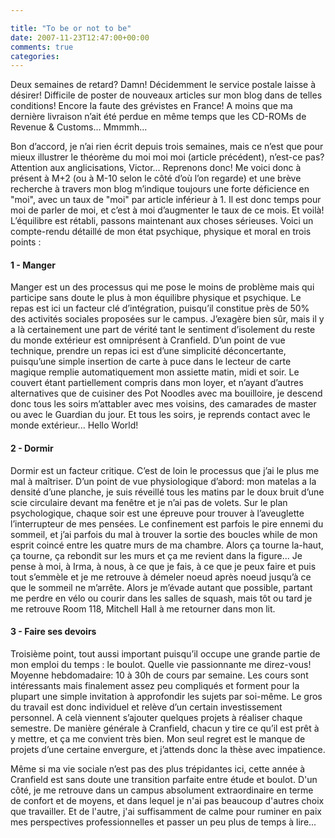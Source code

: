 ```yaml
---

title: "To be or not to be"
date: 2007-11-23T12:47:00+00:00
comments: true
categories: 
---
```


 Deux semaines de retard? Damn! Décidemment le service postale laisse à désirer! Difficile de poster de nouveaux articles sur mon blog dans de telles conditions! Encore la faute des grévistes en France! A moins que ma dernière livraison n’ait été perdue en même temps que les CD-ROMs de Revenue & Customs... Mmmmh...

 Bon d’accord, je n’ai rien écrit depuis trois semaines, mais ce n’est que pour mieux illustrer le théorème du moi moi moi (article précédent), n’est-ce pas? Attention aux anglicisations, Victor... Reprenons donc! Me voici donc à présent à M+2 (ou à M-10 selon le côté d’où l’on regarde) et une brève recherche à travers mon blog m’indique toujours une forte déficience en "moi", avec un taux de "moi" par article inférieur à 1. Il est donc temps pour moi de parler de moi, et c’est à moi d’augmenter le taux de ce mois. Et voilà! L’équilibre est rétabli, passons maintenant aux choses sérieuses. Voici un compte-rendu détaillé de mon état psychique, physique et moral en trois points :

 #### 1 - Manger

 Manger est un des processus qui me pose le moins de problème mais qui participe sans doute le plus à mon équilibre physique et psychique. Le repas est ici un facteur clé d’intégration, puisqu’il constitue près de 50% des activités sociales proposées sur le campus. J’exagère bien sûr, mais il y a là certainement une part de vérité tant le sentiment d’isolement du reste du monde extérieur est omniprésent à Cranfield. D’un point de vue technique, prendre un repas ici est d’une simplicité déconcertante, puisqu’une simple insertion de carte à puce dans le lecteur de carte magique remplie automatiquement mon assiette matin, midi et soir. Le couvert étant partiellement compris dans mon loyer, et n’ayant d’autres alternatives que de cuisiner des Pot Noodles avec ma bouilloire, je descend donc tous les soirs m’attabler avec mes voisins, des camarades de master ou avec le Guardian du jour. Et tous les soirs, je reprends contact avec le monde extérieur... Hello World!

 #### 2 - Dormir

 Dormir est un facteur critique. C’est de loin le processus que j’ai le plus me mal à maîtriser. D’un point de vue physiologique d’abord: mon matelas a la densité d’une planche, je suis réveillé tous les matins par le doux bruit d’une scie circulaire devant ma fenêtre et je n’ai pas de volets. Sur le plan psychologique, chaque soir est une épreuve pour trouver à l’aveuglette l’interrupteur de mes pensées. Le confinement est parfois le pire ennemi du sommeil, et j’ai parfois du mal à trouver la sortie des boucles while de mon esprit coincé entre les quatre murs de ma chambre. Alors ça tourne la-haut, ça tourne, ça rebondit sur les murs et ça me revient dans la figure... Je pense à moi, à Irma, à nous, à ce que je fais, à ce que je peux faire et puis tout s’emmèle et je me retrouve à démeler noeud après noeud jusqu’à ce que le sommeil ne m’arrête. Alors je m’évade autant que possible, partant me perdre en vélo ou courir dans les salles de squash, mais tôt ou tard je me retrouve Room 118, Mitchell Hall à me retourner dans mon lit.

 #### 3 - Faire ses devoirs

 Troisième point, tout aussi important puisqu’il occupe une grande partie de mon emploi du temps : le boulot. Quelle vie passionnante me direz-vous! Moyenne hebdomadaire: 10 à 30h de cours par semaine. Les cours sont intéressants mais finalement assez peu compliqués et forment pour la plupart une simple invitation à approfondir les sujets par soi-même. Le gros du travail est donc individuel et relève d’un certain investissement personnel. A celà viennent s’ajouter quelques projets à réaliser chaque semestre. De manière générale à Cranfield, chacun y tire ce qu’il est prêt à y mettre, et ça me convient très bien. Mon seul regret est le manque de projets d’une certaine envergure, et j’attends donc la thèse avec impatience.
 
 Même si ma vie sociale n’est pas des plus trépidantes ici, cette année à Cranfield est sans doute une transition parfaite entre étude et boulot. D'un côté, je me retrouve dans un campus absolument extraordinaire en terme de confort et de moyens, et dans lequel je n'ai pas beaucoup d'autres choix que travailler. Et de l'autre, j'ai suffisamment de calme pour ruminer en paix mes perspectives professionnelles et passer un peu plus de temps à lire...
